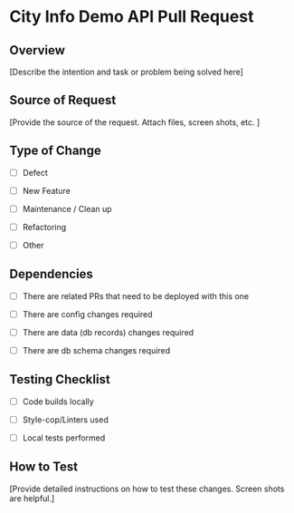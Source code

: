 # City Info Demo API Pull Request


## Overview
[Describe the intention and task or problem being solved here]


## Source of Request
[Provide the source of the request. Attach files, screen shots, etc. ]


## Type of Change
- [ ] Defect
- [ ] New Feature
- [ ] Maintenance /  Clean up
- [ ] Refactoring
- [ ] Other


## Dependencies
- [ ] There are related PRs that need to be deployed with this one
- [ ] There are config changes required
- [ ] There are data (db records) changes required
- [ ] There are db schema changes required


## Testing Checklist
- [ ] Code builds locally
- [ ] Style-cop/Linters used
- [ ] Local tests performed


## How to Test
[Provide detailed instructions on how to test these changes.  Screen shots are helpful.]

